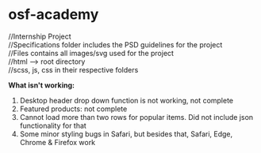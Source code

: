 # osf-academy
//Internship Project<br>
//Specifications folder includes the PSD guidelines for the project<br>
//Files contains all images/svg used for the project <br>
//html --> root directory <br>
//scss, js, css in their respective folders <br>

<b>What isn't working:</b><br>
1) Desktop header drop down function is not working, not complete
2) Featured products: not complete
3) Cannot load more than two rows for popular items. Did not include json functionality for that
4) Some minor styling bugs in Safari, but besides that, Safari, Edge, Chrome & Firefox work
